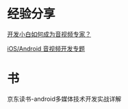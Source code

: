 # 经验分享

[开发小白如何成为音视频专家？](https://zhuanlan.zhihu.com/p/31717622)

[iOS/Android 音视频开发专题](https://mp.weixin.qq.com/s?__biz=MzI0NzI0NDY2OQ==&mid=2652749899&idx=1&sn=3d24f93e2a12f84e91eb9a3496c3a5a0&scene=21#wechat_redirect)

# 书

京东读书-android多媒体技术开发实战详解